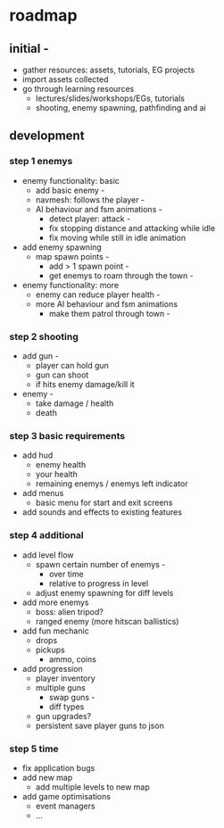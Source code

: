 # roadmap
## initial -
- gather resources: assets, tutorials, EG projects
- import assets collected
- go through learning resources
  - lectures/slides/workshops/EGs, tutorials
  - shooting, enemy spawning, pathfinding and ai
## development
### step 1 enemys
- enemy functionality: basic
  - add basic enemy -
  - navmesh: follows the player -
  - AI behaviour and fsm animations -
    - detect player: attack -
    - fix stopping distance and attacking while idle
    - fix moving while still in idle animation
- add enemy spawning
  - map spawn points -
    - add > 1 spawn point -
    - get enemys to roam through the town -
- enemy functionality: more
  - enemy can reduce player health -
  - more AI behaviour and fsm animations
    - make them patrol through town -

### step 2 shooting
- add gun -
  - player can hold gun
  - gun can shoot
  - if hits enemy damage/kill it
- enemy -
  - take damage / health
  - death

### step 3 basic requirements
- add hud
  - enemy health
  - your health
  - remaining enemys / enemys left indicator
- add menus
  - basic menu for start and exit screens
- add sounds and effects to existing features

### step 4 additional
- add level flow
  - spawn certain number of enemys -
    - over time
    - relative to progress in level
  - adjust enemy spawning for diff levels
- add more enemys
  - boss: alien tripod?
  - ranged enemy (more hitscan ballistics)
- add fun mechanic
  - drops
  - pickups
    - ammo, coins
- add progression
  - player inventory
  - multiple guns
    - swap guns -
    - diff types
  - gun upgrades?
  - persistent save player guns to json

### step 5 time
- fix application bugs
- add new map
  - add multiple levels to new map
- add game optimisations
  - event managers
  - ...
